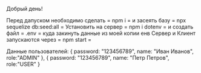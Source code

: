 Добрый день!

Перед дапуском необходимо сделать = npm i = и засеять базу = npx sequelize db:seed:all =
Установить на сервер = npm i dotenv = и создать файл  = .env = куда закинуть данные из моей копии енв
Сервер и Клиент запускаются через  = npm start =

Данные пользователей:
      {
       password: "123456789",
       name: "Иван Иванов",
       role:"ADMIN"
      },
       {
       password: "123456789",
       name: "Петр Петров",
       role:"USER"
      }
